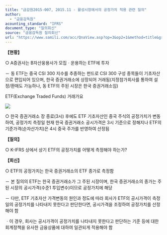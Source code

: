 ```yaml
---
title: "금감원2015-007, 2015.11 - 활성시장에서의 공정가치 적용 관련 질의"
author:
  - "금융감독원"
acounting_standard: "IFRS"
document_type: "질의회신"
source: "금융감독원 질의회신"
url: "https://www.samili.com/acc/QnaView.asp?op=3&op2=1&method=title&group=2122-15;1&orgcode=1&searchword=&page=6&code=%EA%B8%88%EA%B0%90%EC%9B%902015%2D007%3A201511"
---
```

**【현황】**

○ A증권사는 B자산웅용사가 모집ㆍ운용하는 ETF에 투자

－ 동 ETF는 중국 CSI 300 지수를 추종하는 펀드로 CSI 300 구성 종목들이 기초자산으로 편입되어 있으며, 한국 증권거래소에 상장되어 거래됨(지정참가회사를 통하여 설정/환매도 가능하나, 동 ETF의 주된 시장은 한국 증권거래소임)

  

ETF(Exchange Traded Funds) 거래가요

![](https://www.samili.com/mImage/etc/organ/2015/2122-%EA%B8%88%EA%B0%90%EC%9B%902015-006.gif)

  

○ 한국 증권거래소 장 종료(3시) 후에도 ETF 기초자산인 중국 주식의 공정가치가 변동하여, 공정가치 측정일 현재 한국 증권거래소 공시가격은 3시 기준으로 정해지나 ETF의 기준가격(순자산가치)은 4시 중국 주가를 반영하여 산정됨

  
**【질의】**

○ K-IFRS 상에서 상기 ETF의 공정가치를 어떻게 측정해야 하는가?

  
  

**【회신】**

○ ETF의 공정가치는 한국 증권거래소의 ETF 종가로 측정함

  

－ 본 질의의 ETF는 한국 증권거래소가 그 주된 시장이며, 한국 증권거래소의 종가는 주된 시장의 공시가격(수준1 투입변수)이므로 공정가치에 해당

  

－ 다만, ETF 기초자산 가격변동의 원인과 정도에 따라 회사가 ETF의 공시가격이 측정일의 공정가치를 나타내지 못한다고 판단한다면, 공시가격을 조정하여 공정가치를 산정해야 함

  

ㆍ이 경우, 회사는 공시가격이 공정가치를 나타내지 못한다고 판단하는 기준 등에 대한 회계정책을 유사한 금융상품에 대하여 일관되게 적용해야 함
